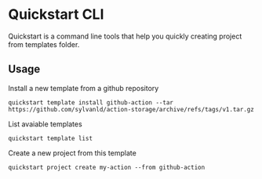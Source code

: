 # Quickstart CLI

Quickstart is a command line tools that help you quickly creating project from templates folder.

## Usage

Install a new template from a github repository

```
quickstart template install github-action --tar https://github.com/sylvanld/action-storage/archive/refs/tags/v1.tar.gz
```

List avaiable templates

```
quickstart template list
```

Create a new project from this template

```
quickstart project create my-action --from github-action
```
